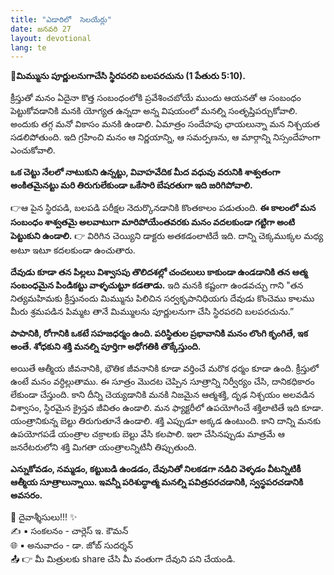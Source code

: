 ```yaml
---
title: "ఎడారిలో  సెలయేర్లు"
date: జనవరి 27
layout: devotional
lang: te
---
```


**📖మిమ్మును పూర్ణులనుగాచేసి స్థిరపరచి బలపరచును (1 పేతురు 5:10).**

క్రీస్తుతో మనం ఏదైనా కొత్త సంబంధంలోకి ప్రవేశించబోయే ముందు ఆయనతో ఆ సంబంధం పెట్టుకోవడానికి మనకి యోగ్యత ఉన్నదా అన్న విషయంలో మనల్ని సంతృప్తిపర్చుకోవాలి. అందుకు తగ్గ మనో వికాసం మనకి ఉండాలి. ఏమాత్రం సందేహపు ఛాయలున్నా మన నిశ్చయత సడలిపోతుంది. ఇది గ్రహించి మనం ఆ నిర్ణయాన్ని, ఆ సమర్పణను, ఆ మార్గాన్ని నిస్సందేహంగా ఎంచుకోవాలి.

 **ఒక చెట్టు నేలలో నాటుకుని ఉన్నట్టు, వివాహవేదిక మీద వధువు వరునికి శాశ్వతంగా అంకితమైనట్టు మరి తిరుగులేకుండా ఒకేసారి బేషరతుగా ఇది జరిగిపోవాలి.**

👉ఆ పైన స్థిరపడి, బలపడి పరీక్షల నెదుర్కొనడానికి కొంతకాలం పడుతుంది. 
**ఈ కాలంలో మన సంబంధం శాశ్వతమై అలవాటుగా మారిపోయేంతవరకు మనం వదలకుండా గట్టిగా అంటి పెట్టుకుని ఉండాలి.**
👉  విరిగిన చెయ్యిని డాక్టరు అతకడంలాటిదే ఇది. దాన్ని చెక్కముక్కల మధ్య అటూ ఇటూ కదలకుండా ఉంచుతారు. 

**దేవుడు కూడా తన పిల్లలు విశ్వాసపు తొలిదశల్లో చంచలులు కాకుండా ఉండడానికి తన ఆత్మ సంబంధమైన పిండికట్టు వాళ్ళచుట్టూ కడతాడు.**
 ఇది మనకి కష్టంగా ఉండవచ్చు గాని "తన నిత్యమహిమకు క్రీస్తునందు మిమ్మును పిలిచిన సర్వకృపానిధియగు దేవుడు కొంచెము కాలము మీరు శ్రమపడిన పిమ్మట తానే మిమ్ములను పూర్ణులనుగా చేసి స్థిరపరచి బలపరచును.”

**పాపానికి, రోగానికి ఒకటే సహజధర్మం ఉంది. పరిస్థితుల ప్రభావానికి మనం లొంగి కృంగితే, ఇక అంతే. శోధకుని శక్తి మనల్ని పూర్తిగా అధోగతికి తొక్కేస్తుంది.**

 అయితే ఆత్మీయ జీవనానికి, భౌతిక జీవనానికి కూడా వర్తించే మరొక ధర్మం కూడా ఉంది. క్రీస్తులో ఉంటే మనం వర్ధిల్లుతాము. ఈ సూత్రం మొదట చెప్పిన సూత్రాన్ని నిర్వీర్యం చేసి, దానికధికారం లేకుండా చేస్తుంది. కాని దీన్ని చెయ్యడానికి మనకి నిజమైన ఆత్మశక్తి, దృఢ నిశ్చయం అలవడిన విశ్వాసం, స్థిరమైన క్రైస్తవ జీవితం ఉండాలి. మన ఫ్యాక్టరీలో ఉపయోగించే శక్తిలాటితే ఇది కూడా. యంత్రానికున్న బెల్టు తిరుగుతూనే ఉండాలి. శక్తి ఎప్పుడూ అక్కడ ఉంటుంది. కాని దాన్ని మనకు ఉపయోగపడే యంత్రాల చక్రాలకు బెల్టు వేసి కలపాలి. ఇలా చేసినప్పుడు మాత్రమే ఆ జనరేటరులోని శక్తి మిగతా యంత్రాలన్నిటినీ తిప్పుతుంది.

**ఎన్నుకోవడం, నమ్మడం, కట్టుబడి ఉండడం, దేవునితో నిలకడగా నడిచి వెళ్ళడం వీటన్నిటికీ ఆత్మీయ సూత్రాలున్నాయి. ఇవన్నీ పరిశుద్ధాత్మ మనల్ని పవిత్రపరచడానికి, స్వస్థపరచడానికి అవసరం.**


<div class="blessing">🙏 <span class="bless-text">దైవాశ్శీసులు!!!</span> ✨</div>

<div class="credit">✍️ <span class="credit-text">▪ సంకలనం - చార్లెస్ ఇ. కౌమన్</span></div>
<div class="credit">🌐 <span class="credit-text">▪ అనువాదం - డా. జోబ్ సుదర్శన్</span></div>


<div class="share">📤 👉 <span class="share-text">మీ మిత్రులకు share చేసి మీ వంతుగా దేవుని పని చేయండి.</span></div>
